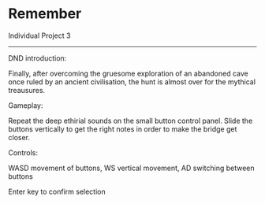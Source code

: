 # Remember
Individual Project 3
________

DND introduction: 

Finally, after overcoming the gruesome exploration of an abandoned cave once ruled by an ancient civilisation, the hunt is almost over for the mythical treausures.



Gameplay:

Repeat the deep ethirial sounds on the small button control panel. Slide the buttons vertically to get the right notes in order to make the bridge get closer.



Controls:

WASD movement of buttons,
WS vertical movement,
AD switching between buttons

Enter key to confirm selection
